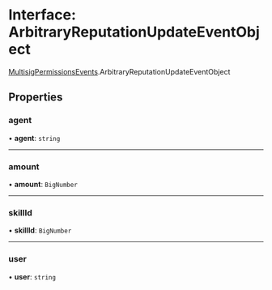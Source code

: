 # Interface: ArbitraryReputationUpdateEventObject

[MultisigPermissionsEvents](../modules/MultisigPermissionsEvents.md).ArbitraryReputationUpdateEventObject

## Properties

### agent

• **agent**: `string`

___

### amount

• **amount**: `BigNumber`

___

### skillId

• **skillId**: `BigNumber`

___

### user

• **user**: `string`
